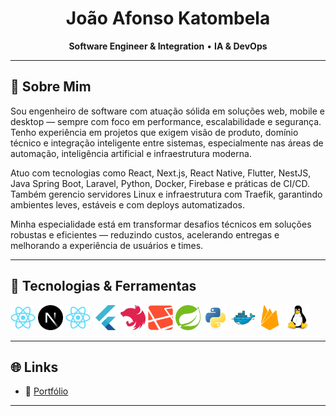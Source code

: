 <h1 align="center">João Afonso Katombela</h1>

<p align="center">
  <strong>Software Engineer & Integration</strong> • <strong>IA & DevOps</strong>
</p>

---

## 🧠 Sobre Mim  
Sou engenheiro de software com atuação sólida em soluções web, mobile e desktop — sempre com foco em performance, escalabilidade e segurança.  
Tenho experiência em projetos que exigem visão de produto, domínio técnico e integração inteligente entre sistemas, especialmente nas áreas de automação, inteligência artificial e infraestrutura moderna.

Atuo com tecnologias como React, Next.js, React Native, Flutter, NestJS, Java Spring Boot, Laravel, Python, Docker, Firebase e práticas de CI/CD. Também gerencio servidores Linux e infraestrutura com Traefik, garantindo ambientes leves, estáveis e com deploys automatizados.

Minha especialidade está em transformar desafios técnicos em soluções robustas e eficientes — reduzindo custos, acelerando entregas e melhorando a experiência de usuários e times.

---

## 🚀 Tecnologias & Ferramentas

<p align="left">
  <img src="https://raw.githubusercontent.com/devicons/devicon/refs/heads/master/icons/react/react-original.svg" alt="React" width="40" height="40"/>
  <img src="https://raw.githubusercontent.com/devicons/devicon/refs/heads/master/icons/nextjs/nextjs-original.svg" alt="Next.js" width="40" height="40"/>
  <img src="https://raw.githubusercontent.com/devicons/devicon/refs/heads/master/icons/react/react-original.svg" alt="React Native" width="40" height="40"/>
  <img src="https://raw.githubusercontent.com/devicons/devicon/refs/heads/master/icons/flutter/flutter-original.svg" alt="Flutter" width="40" height="40"/>
  <img src="https://raw.githubusercontent.com/devicons/devicon/refs/heads/master/icons/nestjs/nestjs-plain.svg" alt="NestJS" width="40" height="40"/>
  <img src="https://raw.githubusercontent.com/devicons/devicon/refs/heads/master/icons/laravel/laravel-plain.svg" alt="Laravel" width="40" height="40"/>
  <img src="https://raw.githubusercontent.com/devicons/devicon/refs/heads/master/icons/spring/spring-original.svg" alt="Spring Boot" width="40" height="40"/>
  <img src="https://raw.githubusercontent.com/devicons/devicon/refs/heads/master/icons/python/python-original.svg" alt="Python" width="40" height="40"/>
  <img src="https://raw.githubusercontent.com/devicons/devicon/refs/heads/master/icons/docker/docker-original.svg" alt="Docker" width="40" height="40"/>
  <img src="https://raw.githubusercontent.com/devicons/devicon/refs/heads/master/icons/firebase/firebase-plain.svg" alt="Firebase" width="40" height="40"/>
  <img src="https://raw.githubusercontent.com/devicons/devicon/refs/heads/master/icons/linux/linux-original.svg" alt="Linux" width="40" height="40"/>
</p>

---

## 🌐 Links  
- 🔗 [Portfólio](https://katumbela.reputacao360.online)

---
